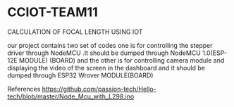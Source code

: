 # CCIOT-TEAM11

 CALCULATION OF FOCAL LENGTH USING IOT
 
 our project contains two set of codes one is for controlling the stepper driver through NodeMCU .It should be dumped through NodeMCU 1.0(ESP-12E MODULE) (BOARD)
 and the other is for controlling camera module and displaying the video of the screen in the dashboard and it should be dumped through ESP32 Wrover MODULE(BOARD)
 
 References
 https://github.com/passion-tech/Hello-tech/blob/master/Node_Mcu_with_L298.ino
 
 
 
